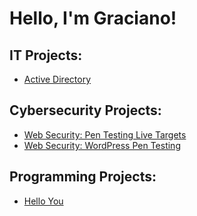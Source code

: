 # Hello, I'm Graciano! 


## IT Projects:

- [Active Directory](https://github.com/CyberDefender369/Active-Directory-Home-Lab)


## Cybersecurity Projects:
- [Web Security: Pen Testing Live Targets](https://github.com/CyberDefender369/Web-Security-Pen-Testing-Live-Targets)
- [Web Security: WordPress Pen Testing](https://github.com/CyberDefender369/Web-Security-WordPress-Pen-Testing)

  
## Programming Projects:

- [Hello You](https://github.com/CyberDefender369/Hello-You)
